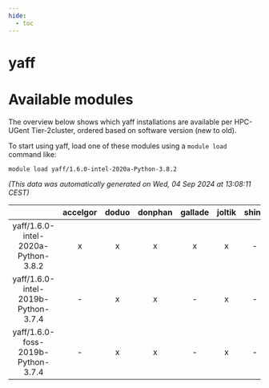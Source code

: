```yaml
---
hide:
  - toc
---
```


yaff
====

# Available modules


The overview below shows which yaff installations are available per HPC-UGent Tier-2cluster, ordered based on software version (new to old).

To start using yaff, load one of these modules using a `module load` command like:

```shell
module load yaff/1.6.0-intel-2020a-Python-3.8.2
```

*(This data was automatically generated on Wed, 04 Sep 2024 at 13:08:11 CEST)*  

| |accelgor|doduo|donphan|gallade|joltik|shinx|skitty|
| :---: | :---: | :---: | :---: | :---: | :---: | :---: | :---: |
|yaff/1.6.0-intel-2020a-Python-3.8.2|x|x|x|x|x|-|x|
|yaff/1.6.0-intel-2019b-Python-3.7.4|-|x|x|-|x|-|x|
|yaff/1.6.0-foss-2019b-Python-3.7.4|-|x|x|-|x|-|x|
